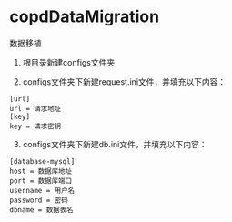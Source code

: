 # copdDataMigration
数据移植

1. 根目录新建configs文件夹

2. configs文件夹下新建request.ini文件，并填充以下内容：

```
[url]
url = 请求地址
[key]
key = 请求密钥
```

3. configs文件夹下新建db.ini文件，并填充以下内容：

```
[database-mysql]
host = 数据库地址
port = 数据库端口
username = 用户名
password = 密码
dbname = 数据表名
```
